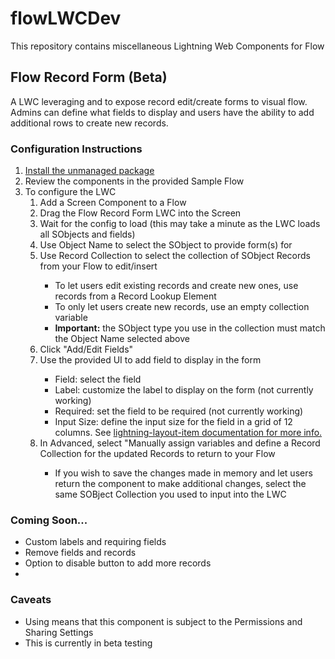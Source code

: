 # flowLWCDev
This repository contains miscellaneous Lightning Web Components for Flow

<h2>Flow Record Form (Beta)</h2>
<p>A LWC leveraging <lightning-record-edit-form> and <lightning-layout> to expose record edit/create forms to visual flow. Admins can define what fields to display and users have the ability to add additional rows to create new records.</p>
<h3>Configuration Instructions</h3>
<ol>
  <li><a href="https://login.salesforce.com/packaging/installPackage.apexp?p0=04t8c000000ybi9" target="_blank">Install the unmanaged package</a></li>
  <li>Review the components in the provided Sample Flow</li>
  <li>To configure the LWC
    <ol>
      <li>Add a Screen Component to a Flow</li>
      <li>Drag the Flow Record Form LWC into the Screen</li>
      <li>Wait for the config to load (this may take a minute as the LWC loads all SObjects and fields)</li>
      <li>Use Object Name to select the SObject to provide form(s) for</li>
      <li>Use Record Collection to select the collection of SObject Records from your Flow to edit/insert</li>
        <ul>
          <li>To let users edit existing records and create new ones, use records from a Record Lookup Element</li>
          <li>To only let users create new records, use an empty collection variable</ki>
          <li><b>Important:</b> the SObject type you use in the collection must match the Object Name selected above</li>            
        </ul>
      </li>
      <li>Click "Add/Edit Fields"</li>  
      <li>Use the provided UI to add field to display in the form</li>
        <ul>
          <li>Field: select the field</li>
          <li>Label: customize the label to display on the form (not currently working)</li>
          <li>Required: set the field to be required (not currently working)</li>
          <li>Input Size: define the input size for the field in a grid of 12 columns. See <a href="https://developer.salesforce.com/docs/component-library/bundle/lightning-layout-item/example" target="_blank">lightning-layout-item documentation for more info.</a></li>
        </ul>
      <li>In Advanced, select "Manually assign variables and define a Record Collection for the updated Records to return to your Flow</li>
        <ul>
          <li>If you wish to save the changes made in memory and let users return the component to make additional changes, select the same SOBject Collection you used to input into the LWC</li>
        </ul>
      </li>
    </ol>
  </li>
</ol>
<h3>Coming Soon...</h3>
<ul>
  <li>Custom labels and requiring fields</li>
  <li>Remove fields and records</li>
  <li>Option to disable button to add more records</li>
  <li>
</ul>
<h3>Caveats</h3>
<ul>
  <li>Using <lightning-record-edit-form> means that this component is subject to the Permissions and Sharing Settings</li>
  <li>This is currently in beta testing</li>
</ul>
